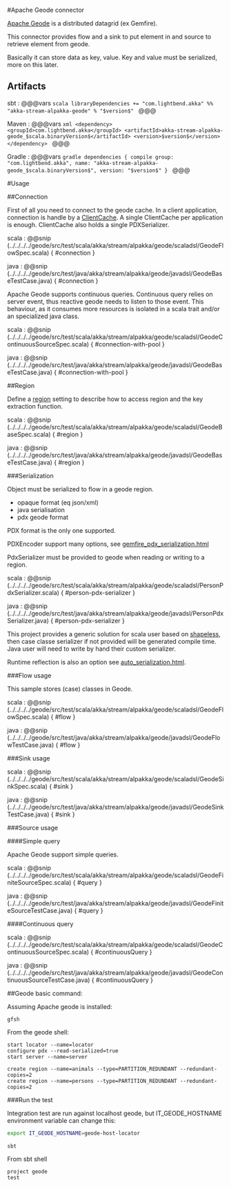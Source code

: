 #Apache Geode connector

[Apache Geode](http://geode.apache.org) is a distributed datagrid (ex Gemfire).

This connector provides flow and a sink to put element in and source to retrieve element from geode.

Basically it can store data as key, value. Key and value must be serialized, more on this later.

## Artifacts

sbt
:   @@@vars
    ```scala
    libraryDependencies += "com.lightbend.akka" %% "akka-stream-alpakka-geode" % "$version$"
    ```
    @@@

Maven
:   @@@vars
    ```xml
    <dependency>
      <groupId>com.lightbend.akka</groupId>
      <artifactId>akka-stream-alpakka-geode_$scala.binaryVersion$</artifactId>
      <version>$version$</version>
    </dependency>
    ```
    @@@

Gradle
:   @@@vars
    ```gradle
    dependencies {
      compile group: "com.lightbend.akka", name: "akka-stream-alpakka-geode_$scala.binaryVersion$", version: "$version$"
    }
    ```
    @@@

 
#Usage

##Connection

First of all you need to connect to the geode cache. In a client application, connection is handle by a
 [ClientCache](https://geode.apache.org/docs/guide/12/basic_config/the_cache/managing_a_client_cache.html). A single 
 ClientCache per application is enough. ClientCache also holds a single PDXSerializer. 
  
scala
: @@snip (../../../../geode/src/test/scala/akka/stream/alpakka/geode/scaladsl/GeodeFlowSpec.scala) { #connection }

java
: @@snip (../../../../geode/src/test/java/akka/stream/alpakka/geode/javadsl/GeodeBaseTestCase.java) { #connection }

Apache Geode supports continuous queries. Continuous query relies on server event, thus reactive geode needs to listen to
 those event. This behaviour, as it consumes more resources is isolated in a scala trait and/or an specialized java class. 

scala
: @@snip (../../../../geode/src/test/scala/akka/stream/alpakka/geode/scaladsl/GeodeContinuousSourceSpec.scala) { #connection-with-pool }

java
: @@snip (../../../../geode/src/test/java/akka/stream/alpakka/geode/javadsl/GeodeBaseTestCase.java) { #connection-with-pool }
 
##Region 

Define a [region](https://geode.apache.org/docs/guide/12/basic_config/data_regions/chapter_overview.html) setting to 
describe how to access region and the key extraction function.

scala
: @@snip (../../../../geode/src/test/scala/akka/stream/alpakka/geode/scaladsl/GeodeBaseSpec.scala) { #region }

java
: @@snip (../../../../geode/src/test/java/akka/stream/alpakka/geode/javadsl/GeodeBaseTestCase.java) { #region }


###Serialization

Object must be serialized to flow in a geode region.

* opaque format (eq json/xml)
* java serialisation
* pdx geode format

PDX format is the only one supported.

PDXEncoder support many options, see [gemfire_pdx_serialization.html](http://geode.apache.org/docs/guide/12/developing/data_serialization/gemfire_pdx_serialization.html)

PdxSerializer must be provided to geode when reading or writing to a region.

scala
:   @@snip (../../../../geode/src/test/scala/akka/stream/alpakka/geode/scaladsl/PersonPdxSerializer.scala) { #person-pdx-serializer }

java
:   @@snip (../../../../geode/src/test/java/akka/stream/alpakka/geode/javadsl/PersonPdxSerializer.java) { #person-pdx-serializer }



This project provides a generic solution for scala user based on [shapeless](https://github.com/milessabin/shapeless), then case classe serializer if not provided will be generated compile time.
Java user will need to write by hand their custom serializer. 


Runtime reflection is also an option see [auto_serialization.html](http://geode.apache.org/docs/guide/12/developing/data_serialization/auto_serialization.html).

###Flow usage 

This sample stores (case) classes in Geode. 

scala
: @@snip (../../../../geode/src/test/scala/akka/stream/alpakka/geode/scaladsl/GeodeFlowSpec.scala) { #flow }

java
: @@snip (../../../../geode/src/test/java/akka/stream/alpakka/geode/javadsl/GeodeFlowTestCase.java) { #flow }


###Sink usage

scala
: @@snip (../../../../geode/src/test/scala/akka/stream/alpakka/geode/scaladsl/GeodeSinkSpec.scala) { #sink }

java
: @@snip (../../../../geode/src/test/java/akka/stream/alpakka/geode/javadsl/GeodeSinkTestCase.java) { #sink }


###Source usage

####Simple query

Apache Geode support simple queries.

scala
: @@snip (../../../../geode/src/test/scala/akka/stream/alpakka/geode/scaladsl/GeodeFiniteSourceSpec.scala) { #query }

java
: @@snip (../../../../geode/src/test/java/akka/stream/alpakka/geode/javadsl/GeodeFiniteSourceTestCase.java) { #query }


####Continuous query


scala
: @@snip (../../../../geode/src/test/scala/akka/stream/alpakka/geode/scaladsl/GeodeContinuousSourceSpec.scala) { #continuousQuery }

java
: @@snip (../../../../geode/src/test/java/akka/stream/alpakka/geode/javadsl/GeodeContinuousSourceTestCase.java) { #continuousQuery }


##Geode basic command:

Assuming Apache geode is installed:

```
gfsh
```

From the geode shell:

```
start locator --name=locator
configure pdx --read-serialized=true
start server --name=server

create region --name=animals --type=PARTITION_REDUNDANT --redundant-copies=2
create region --name=persons --type=PARTITION_REDUNDANT --redundant-copies=2

```

###Run the test

Integration test are run against localhost geode, but IT_GEODE_HOSTNAME environment variable can change this:
   
```bash
export IT_GEODE_HOSTNAME=geode-host-locator
   
sbt
```

From sbt shell

```sbtshell
project geode
test
```
